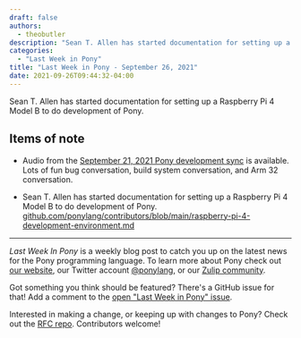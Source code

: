 ```yaml
---
draft: false
authors:
  - theobutler
description: "Sean T. Allen has started documentation for setting up a Raspberry Pi 4 Model B to do development of Pony."
categories:
  - "Last Week in Pony"
title: "Last Week in Pony - September 26, 2021"
date: 2021-09-26T09:44:32-04:00
---
```


Sean T. Allen has started documentation for setting up a Raspberry Pi 4 Model B to do development of Pony.

<!-- more -->

## Items of note

- Audio from the [September 21, 2021 Pony development sync](https://vimeo.com/916364761) is available. Lots of fun bug conversation, build system conversation, and Arm 32 conversation.

- Sean T. Allen has started documentation for setting up a Raspberry Pi 4 Model B to do development of Pony.
[github.com/ponylang/contributors/blob/main/raspberry-pi-4-development-environment.md](https://github.com/ponylang/contributors/blob/main/raspberry-pi-4-development-environment.md)

---

_Last Week In Pony_ is a weekly blog post to catch you up on the latest news for the Pony programming language. To learn more about Pony check out [our website](https://ponylang.io), our Twitter account [@ponylang](https://twitter.com/ponylang), or our [Zulip community](https://ponylang.zulipchat.com).

Got something you think should be featured? There's a GitHub issue for that! Add a comment to the [open "Last Week in Pony" issue](https://github.com/ponylang/ponylang.github.io/issues?q=is%3Aissue+is%3Aopen+label%3Alast-week-in-pony).

Interested in making a change, or keeping up with changes to Pony? Check out the [RFC repo](https://github.com/ponylang/rfcs). Contributors welcome!
